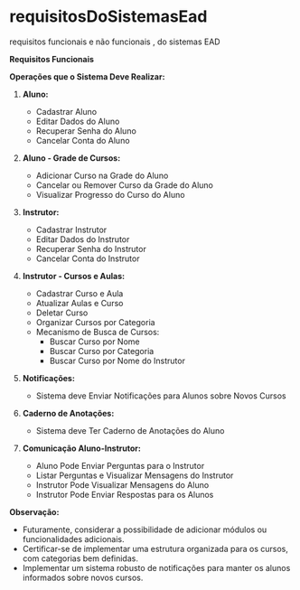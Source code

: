 # requisitosDoSistemasEad
requisitos funcionais e não funcionais , do sistemas EAD 

**Requisitos Funcionais**

**Operações que o Sistema Deve Realizar:**

1. **Aluno:**
    - Cadastrar Aluno
    - Editar Dados do Aluno
    - Recuperar Senha do Aluno
    - Cancelar Conta do Aluno

2. **Aluno - Grade de Cursos:**
    - Adicionar Curso na Grade do Aluno
    - Cancelar ou Remover Curso da Grade do Aluno
    - Visualizar Progresso do Curso do Aluno

3. **Instrutor:**
    - Cadastrar Instrutor
    - Editar Dados do Instrutor
    - Recuperar Senha do Instrutor
    - Cancelar Conta do Instrutor

4. **Instrutor - Cursos e Aulas:**
    - Cadastrar Curso e Aula
    - Atualizar Aulas e Curso
    - Deletar Curso
    - Organizar Cursos por Categoria
    - Mecanismo de Busca de Cursos:
        - Buscar Curso por Nome
        - Buscar Curso por Categoria
        - Buscar Curso por Nome do Instrutor

5. **Notificações:**
    - Sistema deve Enviar Notificações para Alunos sobre Novos Cursos

6. **Caderno de Anotações:**
    - Sistema deve Ter Caderno de Anotações do Aluno

7. **Comunicação Aluno-Instrutor:**
    - Aluno Pode Enviar Perguntas para o Instrutor
    - Listar Perguntas e Visualizar Mensagens do Instrutor
    - Instrutor Pode Visualizar Mensagens do Aluno
    - Instrutor Pode Enviar Respostas para os Alunos

**Observação:**
- Futuramente, considerar a possibilidade de adicionar módulos ou funcionalidades adicionais.
- Certificar-se de implementar uma estrutura organizada para os cursos, com categorias bem definidas.
- Implementar um sistema robusto de notificações para manter os alunos informados sobre novos cursos.



